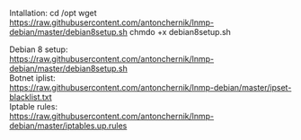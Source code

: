 Intallation:
cd /opt
wget https://raw.githubusercontent.com/antonchernik/lnmp-debian/master/debian8setup.sh
chmdo +x debian8setup.sh


Debian 8 setup: <br />
https://raw.githubusercontent.com/antonchernik/lnmp-debian/master/debian8setup.sh <br />
Botnet iplist: <br />
https://raw.githubusercontent.com/antonchernik/lnmp-debian/master/ipset-blacklist.txt <br />
Iptable rules: <br />
https://raw.githubusercontent.com/antonchernik/lnmp-debian/master/iptables.up.rules <br />
